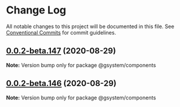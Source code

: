 # Change Log

All notable changes to this project will be documented in this file.
See [Conventional Commits](https://conventionalcommits.org) for commit guidelines.

## [0.0.2-beta.147](https://github.com/gstudioapp/gsystem/compare/@gsystem/components@0.0.2-beta.146...@gsystem/components@0.0.2-beta.147) (2020-08-29)

**Note:** Version bump only for package @gsystem/components





## [0.0.2-beta.146](https://github.com/gstudioapp/gsystem/compare/@gsystem/components@0.0.2-beta.145...@gsystem/components@0.0.2-beta.146) (2020-08-29)

**Note:** Version bump only for package @gsystem/components
